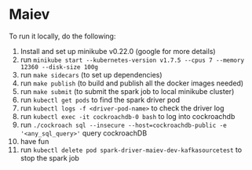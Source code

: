 # Maiev

To run it locally, do the following:
1. Install and set up minikube v0.22.0 (google for more details) 
2. run `minikube start --kubernetes-version v1.7.5 --cpus 7 --memory 12360 --disk-size 100g`
2. run `make sidecars` (to set up dependencies)
3. run `make publish` (to build and publish all the docker images needed)
4. run `make submit` (to submit the spark job to local minikube cluster)
5. run `kubectl get pods` to find the spark driver pod
6. run `kubectl logs -f <driver-pod-name>` to check the driver log
7. run `kubectl exec -it cockroachdb-0 bash` to log into cockroachdb 
8. run `./cockroach sql --insecure --host=cockroachdb-public -e '<any_sql_query>'` query cockroachDB 
9. have fun
10. run `kubectl delete pod spark-driver-maiev-dev-kafkasourcetest` to stop the spark job